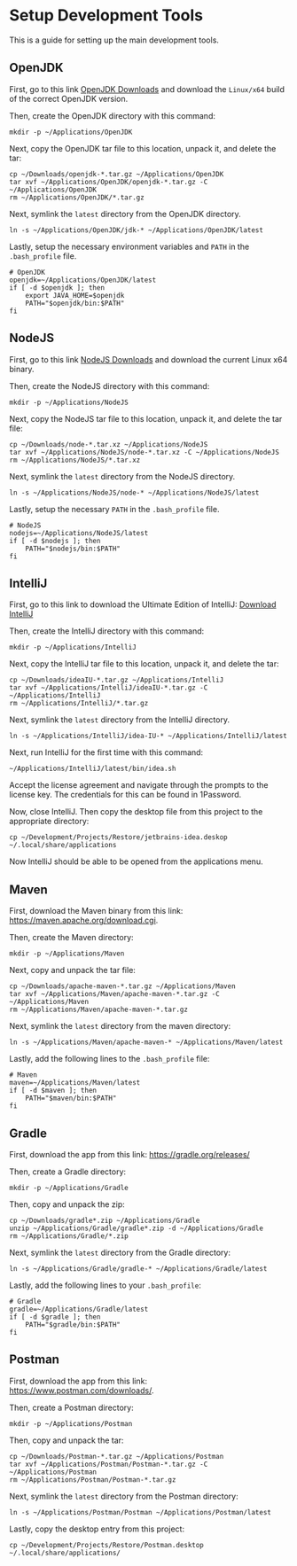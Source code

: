 # Setup Development Tools

This is a guide for setting up the main development tools.

## OpenJDK

First, go to this link <a href="https://jdk.java.net/archive/">OpenJDK Downloads</a> and download the `Linux/x64` build of the correct OpenJDK version.

Then, create the OpenJDK directory with this command:

```
mkdir -p ~/Applications/OpenJDK
```

Next, copy the OpenJDK tar file to this location, unpack it, and delete the tar:

```
cp ~/Downloads/openjdk-*.tar.gz ~/Applications/OpenJDK
tar xvf ~/Applications/OpenJDK/openjdk-*.tar.gz -C ~/Applications/OpenJDK
rm ~/Applications/OpenJDK/*.tar.gz
```

Next, symlink the `latest` directory from the OpenJDK directory.

```
ln -s ~/Applications/OpenJDK/jdk-* ~/Applications/OpenJDK/latest
```

Lastly, setup the necessary environment variables and `PATH` in the `.bash_profile` file.

```
# OpenJDK
openjdk=~/Applications/OpenJDK/latest
if [ -d $openjdk ]; then
	export JAVA_HOME=$openjdk
	PATH="$openjdk/bin:$PATH"
fi
```

## NodeJS

First, go to this link <a href="https://nodejs.org/en/download/current/">NodeJS Downloads</a> and download the current Linux x64 binary.

Then, create the NodeJS directory with this command:

```
mkdir -p ~/Applications/NodeJS
```

Next, copy the NodeJS tar file to this location, unpack it, and delete the tar file:

```
cp ~/Downloads/node-*.tar.xz ~/Applications/NodeJS
tar xvf ~/Applications/NodeJS/node-*.tar.xz -C ~/Applications/NodeJS
rm ~/Applications/NodeJS/*.tar.xz
```

Next, symlink the `latest` directory from the NodeJS directory.

```
ln -s ~/Applications/NodeJS/node-* ~/Applications/NodeJS/latest
```

Lastly, setup the necessary `PATH` in the `.bash_profile` file.

```
# NodeJS
nodejs=~/Applications/NodeJS/latest
if [ -d $nodejs ]; then
	PATH="$nodejs/bin:$PATH"
fi
```

## IntelliJ

First, go to this link to download the Ultimate Edition of IntelliJ: <a href="https://www.jetbrains.com/idea/download/#section=linux">Download IntelliJ</a>

Then, create the IntelliJ directory with this command:

```
mkdir -p ~/Applications/IntelliJ
```

Next, copy the IntelliJ tar file to this location, unpack it, and delete the tar:

```
cp ~/Downloads/ideaIU-*.tar.gz ~/Applications/IntelliJ
tar xvf ~/Applications/IntelliJ/ideaIU-*.tar.gz -C ~/Applications/IntelliJ
rm ~/Applications/IntelliJ/*.tar.gz
```

Next, symlink the `latest` directory from the IntelliJ directory.

```
ln -s ~/Applications/IntelliJ/idea-IU-* ~/Applications/IntelliJ/latest
```

Next, run IntelliJ for the first time with this command:

```
~/Applications/IntelliJ/latest/bin/idea.sh
```

Accept the license agreement and navigate through the prompts to the license key. The credentials for this can be found in 1Password.

Now, close IntelliJ. Then copy the desktop file from this project to the appropriate directory:

```
cp ~/Development/Projects/Restore/jetbrains-idea.deskop ~/.local/share/applications
```

Now IntelliJ should be able to be opened from the applications menu.

## Maven

First, download the Maven binary from this link: https://maven.apache.org/download.cgi.

Then, create the Maven directory:

```
mkdir -p ~/Applications/Maven
```

Next, copy and unpack the tar file:

```
cp ~/Downloads/apache-maven-*.tar.gz ~/Applications/Maven
tar xvf ~/Applications/Maven/apache-maven-*.tar.gz -C ~/Applications/Maven
rm ~/Applications/Maven/apache-maven-*.tar.gz
```

Next, symlink the `latest` directory from the maven directory:

```
ln -s ~/Applications/Maven/apache-maven-* ~/Applications/Maven/latest
```

Lastly, add the following lines to the `.bash_profile` file:

```
# Maven
maven=~/Applications/Maven/latest
if [ -d $maven ]; then
	PATH="$maven/bin:$PATH"
fi
```

## Gradle

First, download the app from this link: https://gradle.org/releases/

Then, create a Gradle directory:

```
mkdir -p ~/Applications/Gradle
```

Then, copy and unpack the zip:

```
cp ~/Downloads/gradle*.zip ~/Applications/Gradle
unzip ~/Applications/Gradle/gradle*.zip -d ~/Applications/Gradle
rm ~/Applications/Gradle/*.zip
```

Next, symlink the `latest` directory from the Gradle directory:

```
ln -s ~/Applications/Gradle/gradle-* ~/Applications/Gradle/latest
```

Lastly, add the following lines to your `.bash_profile`:

```
# Gradle
gradle=~/Applications/Gradle/latest
if [ -d $gradle ]; then
	PATH="$gradle/bin:$PATH"
fi
```

## Postman

First, download the app from this link: https://www.postman.com/downloads/.

Then, create a Postman directory:

```
mkdir -p ~/Applications/Postman
```

Then, copy and unpack the tar:

```
cp ~/Downloads/Postman-*.tar.gz ~/Applications/Postman
tar xvf ~/Applications/Postman/Postman-*.tar.gz -C ~/Applications/Postman
rm ~/Applications/Postman/Postman-*.tar.gz
```

Next, symlink the `latest` directory from the Postman directory:

```
ln -s ~/Applications/Postman/Postman ~/Applications/Postman/latest
```

Lastly, copy the desktop entry from this project:

```
cp ~/Development/Projects/Restore/Postman.desktop ~/.local/share/applications/
```